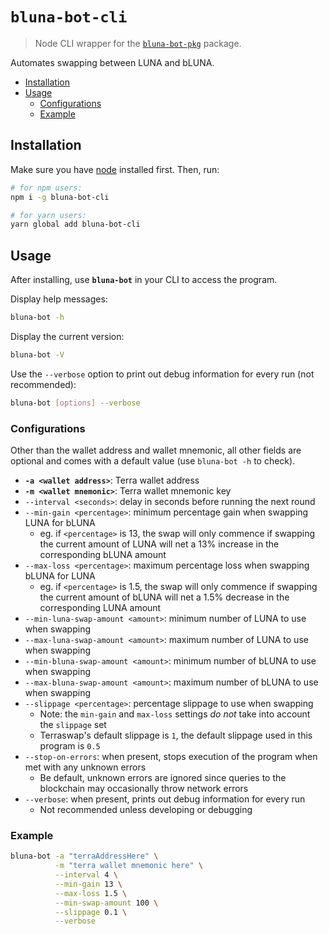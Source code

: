 <!-- omit in toc -->
# `bluna-bot-cli`

> Node CLI wrapper for the [`bluna-bot-pkg`](https://github.com/AaronCQL/bluna-bot/tree/main/bluna-bot-pkg) package.

Automates swapping between LUNA and bLUNA.

- [Installation](#installation)
- [Usage](#usage)
  - [Configurations](#configurations)
  - [Example](#example)

## Installation

Make sure you have [node](https://nodejs.org/en/) installed first. Then, run:

```sh
# for npm users:
npm i -g bluna-bot-cli

# for yarn users:
yarn global add bluna-bot-cli
```

## Usage

After installing, use **`bluna-bot`** in your CLI to access the program.

Display help messages:

```sh
bluna-bot -h
```

Display the current version:

```sh
bluna-bot -V
```

Use the `--verbose` option to print out debug information for every run (not recommended):

```sh
bluna-bot [options] --verbose
```

### Configurations

Other than the wallet address and wallet mnemonic, all other fields are optional and comes with a default value (use `bluna-bot -h` to check).

- **`-a <wallet address>`**: Terra wallet address
- **`-m <wallet mnemonic>`**: Terra wallet mnemonic key
- `--interval <seconds>`: delay in seconds before running the next round
- `--min-gain <percentage>`: minimum percentage gain when swapping LUNA for bLUNA
  - eg. if `<percentage>` is 13, the swap will only commence if swapping the current amount of LUNA will net a 13% increase in the corresponding bLUNA amount
- `--max-loss <percentage>`: maximum percentage loss when swapping bLUNA for LUNA
  - eg. if `<percentage>` is 1.5, the swap will only commence if swapping the current amount of bLUNA will net a 1.5% decrease in the corresponding LUNA amount
- `--min-luna-swap-amount <amount>`: minimum number of LUNA to use when swapping
- `--max-luna-swap-amount <amount>`: maximum number of LUNA to use when swapping
- `--min-bluna-swap-amount <amount>`: minimum number of bLUNA to use when swapping
- `--max-bluna-swap-amount <amount>`: maximum number of bLUNA to use when swapping
- `--slippage <percentage>`: percentage slippage to use when swapping
  - Note: the `min-gain` and `max-loss` settings *do not* take into account the `slippage` set
  - Terraswap's default slippage is `1`, the default slippage used in this program is `0.5`
- `--stop-on-errors`: when present, stops execution of the program when met with any unknown errors
  - Be default, unknown errors are ignored since queries to the blockchain may occasionally throw network errors
- `--verbose`: when present, prints out debug information for every run
  - Not recommended unless developing or debugging

### Example

```sh
bluna-bot -a "terraAddressHere" \
          -m "terra wallet mnemonic here" \
          --interval 4 \
          --min-gain 13 \
          --max-loss 1.5 \
          --min-swap-amount 100 \
          --slippage 0.1 \
          --verbose
```
